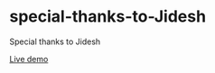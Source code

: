 # special-thanks-to-Jidesh

Special thanks to Jidesh

[Live demo](https://weichiachang.github.io/special-thanks-to-Jidesh/)
